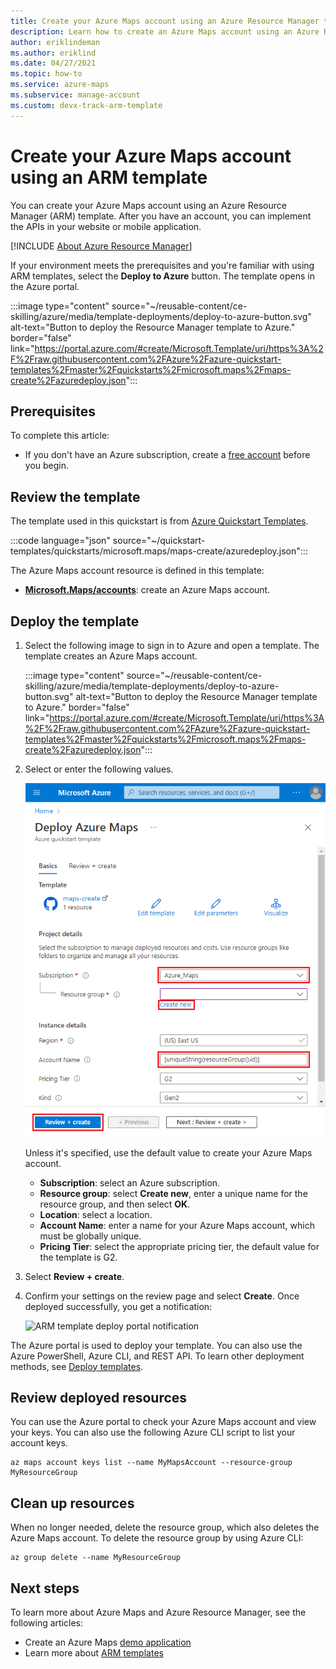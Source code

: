 ```yaml
---
title: Create your Azure Maps account using an Azure Resource Manager template in Azure Maps
description: Learn how to create an Azure Maps account using an Azure Resource Manager template.
author: eriklindeman
ms.author: eriklind
ms.date: 04/27/2021
ms.topic: how-to
ms.service: azure-maps
ms.subservice: manage-account
ms.custom: devx-track-arm-template
---
```

# Create your Azure Maps account using an ARM template

You can create your Azure Maps account using an Azure Resource Manager (ARM) template. After you have an account, you can implement the APIs in your website or mobile application.

[!INCLUDE [About Azure Resource Manager](~/reusable-content/ce-skilling/azure/includes/resource-manager-quickstart-introduction.md)]

If your environment meets the prerequisites and you're familiar with using ARM templates, select the **Deploy to Azure** button. The template opens in the Azure portal.

:::image type="content" source="~/reusable-content/ce-skilling/azure/media/template-deployments/deploy-to-azure-button.svg" alt-text="Button to deploy the Resource Manager template to Azure." border="false" link="https://portal.azure.com/#create/Microsoft.Template/uri/https%3A%2F%2Fraw.githubusercontent.com%2FAzure%2Fazure-quickstart-templates%2Fmaster%2Fquickstarts%2Fmicrosoft.maps%2Fmaps-create%2Fazuredeploy.json":::

## Prerequisites

To complete this article:

* If you don't have an Azure subscription, create a [free account] before you begin.

## Review the template

The template used in this quickstart is from [Azure Quickstart Templates].

:::code language="json" source="~/quickstart-templates/quickstarts/microsoft.maps/maps-create/azuredeploy.json":::

The Azure Maps account resource is defined in this template:

* [**Microsoft.Maps/accounts**]: create an Azure Maps account.

## Deploy the template

1. Select the following image to sign in to Azure and open a template. The template creates an Azure Maps account.

    :::image type="content" source="~/reusable-content/ce-skilling/azure/media/template-deployments/deploy-to-azure-button.svg" alt-text="Button to deploy the Resource Manager template to Azure." border="false" link="https://portal.azure.com/#create/Microsoft.Template/uri/https%3A%2F%2Fraw.githubusercontent.com%2FAzure%2Fazure-quickstart-templates%2Fmaster%2Fquickstarts%2Fmicrosoft.maps%2Fmaps-create%2Fazuredeploy.json":::

2. Select or enter the following values.

    ![ARM template deploy portal](./media/how-to-create-template/create-account-using-template-portal.png)

    Unless it's specified, use the default value to create your Azure Maps account.

    * **Subscription**: select an Azure subscription.
    * **Resource group**: select **Create new**, enter a unique name for the resource group, and then select **OK**.
    * **Location**: select a location.
    * **Account Name**: enter a name for your Azure Maps account, which must be globally unique.
    * **Pricing Tier**: select the appropriate pricing tier, the default value for the template is G2.

3. Select **Review + create**.
4. Confirm your settings on the review page and select **Create**. Once deployed successfully, you get a notification:

    ![ARM template deploy portal notification](./media/how-to-create-template/resource-manager-template-portal-deployment-notification.png)

The Azure portal is used to deploy your template. You can also use the Azure PowerShell, Azure CLI, and REST API. To learn other deployment methods, see [Deploy templates].

## Review deployed resources

You can use the Azure portal to check your Azure Maps account and view your keys. You can also use the following Azure CLI script to list your account keys.

```azurecli-interactive
az maps account keys list --name MyMapsAccount --resource-group MyResourceGroup
```

## Clean up resources

When no longer needed, delete the resource group, which also deletes the Azure Maps account. To delete the resource group by using Azure CLI:

```azurecli-interactive
az group delete --name MyResourceGroup
```

## Next steps

To learn more about Azure Maps and Azure Resource Manager, see the following articles:

* Create an Azure Maps [demo application]
* Learn more about [ARM templates]

[**Microsoft.Maps/accounts**]: /azure/templates/microsoft.maps/accounts
[ARM templates]: ../azure-resource-manager/templates/overview.md
[Azure Quickstart Templates]: https://azure.microsoft.com/resources/templates/maps-create
[demo application]: quick-demo-map-app.md
[Deploy templates]: ../azure-resource-manager/templates/deploy-powershell.md
[free account]: https://azure.microsoft.com/free/?WT.mc_id=A261C142F
